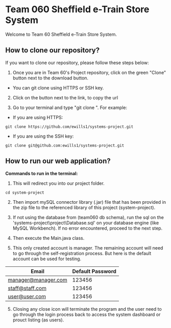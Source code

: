 # Team 060 Sheffield e-Train Store System
Welcome to Team 60 Sheffield e-Train Store System.

## How to clone our repository?
If you want to clone our repository, please follow these steps below:
1. Once you are in Team 60's Project repository, click on the green "Clone" button next to the download button.
  - You can git clone using HTTPS or SSH key.
2. Click on the button next to the link, to copy the url

3. Go to your terminal and type "git clone <LINK>". For example:
  - If you are using HTTPS:
```console
git clone https://github.com/ewills1/systems-project.git
```
  - If you are using the SSH key:
```console
git clone git@github.com:ewills1/systems-project.git
```

## How to run our web application?
**Commands to run in the terminal:**
1. This will redirect you into our project folder.
```console
cd system-project
```
2. Then import mySQL connector library (.jar) file that has been provided in the zip file to the referenced library of this project (system-project).

3. If not using the database from (team060 db schema), run the sql on the 'systems-project\project\Database.sql' on your database engine (like MySQL Workbench). If no error encountered, proceed to the next step.

4. Then execute the Main.java class.

5. This only created account is manager. The remaining account will need to go through the self-registration process. But here is the default account can be used for testing.

| Email                    | Default Password         |
| -------------------------| -------------------------|
| manager@manager.com      | 123456                   |
| staff@staff.com          | 123456                   | - might not available for a fresh db
| user@user.com            | 123456                   | - might not available for a fresh db


5. Closing any close icon will terminate the program and the user need to go through the login process back to access the system dashboard or prouct listing (as users).
